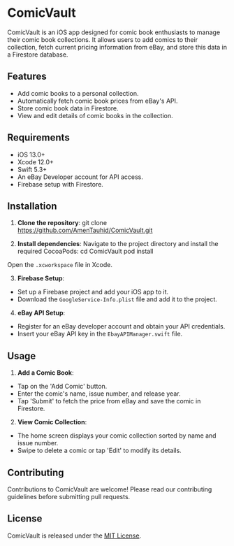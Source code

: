  # ComicVault

ComicVault is an iOS app designed for comic book enthusiasts to manage their comic book collections. It allows users to add comics to their collection, fetch current pricing information from eBay, and store this data in a Firestore database.

## Features

- Add comic books to a personal collection.
- Automatically fetch comic book prices from eBay's API.
- Store comic book data in Firestore.
- View and edit details of comic books in the collection.

## Requirements

- iOS 13.0+
- Xcode 12.0+
- Swift 5.3+
- An eBay Developer account for API access.
- Firebase setup with Firestore.

## Installation

1. **Clone the repository**:
git clone https://github.com/AmenTauhid/ComicVault.git

2. **Install dependencies**:
Navigate to the project directory and install the required CocoaPods:
cd ComicVault
pod install

Open the `.xcworkspace` file in Xcode.

3. **Firebase Setup**:
- Set up a Firebase project and add your iOS app to it.
- Download the `GoogleService-Info.plist` file and add it to the project.

4. **eBay API Setup**:
- Register for an eBay developer account and obtain your API credentials.
- Insert your eBay API key in the `EbayAPIManager.swift` file.

## Usage

1. **Add a Comic Book**:
- Tap on the 'Add Comic' button.
- Enter the comic's name, issue number, and release year.
- Tap 'Submit' to fetch the price from eBay and save the comic in Firestore.

2. **View Comic Collection**:
- The home screen displays your comic collection sorted by name and issue number.
- Swipe to delete a comic or tap 'Edit' to modify its details.

## Contributing

Contributions to ComicVault are welcome! Please read our contributing guidelines before submitting pull requests.

## License

ComicVault is released under the [MIT License](LICENSE).

